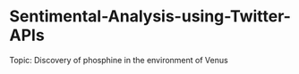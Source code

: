 # Sentimental-Analysis-using-Twitter-APIs
Topic: Discovery of phosphine in the environment of Venus
